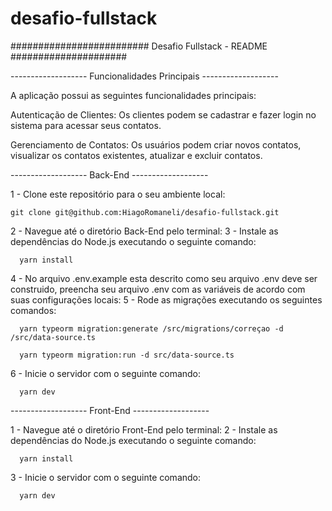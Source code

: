 # desafio-fullstack

#########################   Desafio Fullstack - README    #####################

------------------- Funcionalidades Principais -------------------

A aplicação possui as seguintes funcionalidades principais:

Autenticação de Clientes: Os clientes podem se cadastrar e fazer login no sistema para acessar seus contatos.

Gerenciamento de Contatos: Os usuários podem criar novos contatos, visualizar os contatos existentes, atualizar e excluir contatos.

------------------- Back-End -------------------

1 - Clone este repositório para o seu ambiente local:

    git clone git@github.com:HiagoRomaneli/desafio-fullstack.git
    
2 - Navegue até o diretório Back-End pelo terminal:
3 - Instale as dependências do Node.js executando o seguinte comando:

      yarn install
      
4 - No arquivo .env.example esta descrito como seu arquivo .env deve ser construido, 
preencha seu arquivo .env com as variáveis de acordo com suas configurações locais:
5 - Rode as migrações executando os seguintes comandos:

      yarn typeorm migration:generate /src/migrations/correçao -d /src/data-source.ts

      yarn typeorm migration:run -d src/data-source.ts
      
6 - Inicie o servidor com o seguinte comando:

      yarn dev

------------------- Front-End -------------------

1 - Navegue até o diretório Front-End pelo terminal:
2 - Instale as dependências do Node.js executando o seguinte comando:

      yarn install
      
3 - Inicie o servidor com o seguinte comando:

      yarn dev
